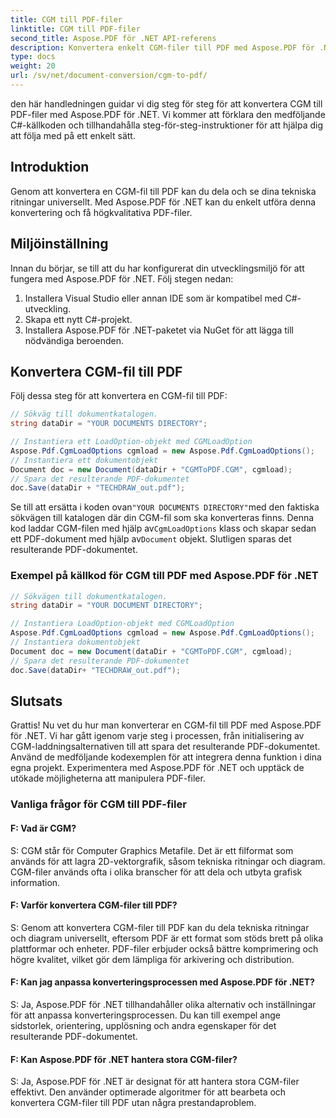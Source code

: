 ```yaml
---
title: CGM till PDF-filer
linktitle: CGM till PDF-filer
second_title: Aspose.PDF för .NET API-referens
description: Konvertera enkelt CGM-filer till PDF med Aspose.PDF för .NET.
type: docs
weight: 20
url: /sv/net/document-conversion/cgm-to-pdf/
---
```

den här handledningen guidar vi dig steg för steg för att konvertera CGM till PDF-filer med Aspose.PDF för .NET. Vi kommer att förklara den medföljande C#-källkoden och tillhandahålla steg-för-steg-instruktioner för att hjälpa dig att följa med på ett enkelt sätt.

## Introduktion

Genom att konvertera en CGM-fil till PDF kan du dela och se dina tekniska ritningar universellt. Med Aspose.PDF för .NET kan du enkelt utföra denna konvertering och få högkvalitativa PDF-filer.

## Miljöinställning

Innan du börjar, se till att du har konfigurerat din utvecklingsmiljö för att fungera med Aspose.PDF för .NET. Följ stegen nedan:

1. Installera Visual Studio eller annan IDE som är kompatibel med C#-utveckling.
2. Skapa ett nytt C#-projekt.
3. Installera Aspose.PDF för .NET-paketet via NuGet för att lägga till nödvändiga beroenden.

## Konvertera CGM-fil till PDF

Följ dessa steg för att konvertera en CGM-fil till PDF:

```csharp
// Sökväg till dokumentkatalogen.
string dataDir = "YOUR DOCUMENTS DIRECTORY";

// Instantiera ett LoadOption-objekt med CGMLoadOption
Aspose.Pdf.CgmLoadOptions cgmload = new Aspose.Pdf.CgmLoadOptions();
// Instantiera ett dokumentobjekt
Document doc = new Document(dataDir + "CGMToPDF.CGM", cgmload);
// Spara det resulterande PDF-dokumentet
doc.Save(dataDir + "TECHDRAW_out.pdf");
```

 Se till att ersätta i koden ovan`"YOUR DOCUMENTS DIRECTORY"`med den faktiska sökvägen till katalogen där din CGM-fil som ska konverteras finns. Denna kod laddar CGM-filen med hjälp av`CgmLoadOptions` klass och skapar sedan ett PDF-dokument med hjälp av`Document` objekt. Slutligen sparas det resulterande PDF-dokumentet.

### Exempel på källkod för CGM till PDF med Aspose.PDF för .NET

```csharp
// Sökvägen till dokumentkatalogen.
string dataDir = "YOUR DOCUMENT DIRECTORY";

// Instantiera LoadOption-objekt med CGMLoadOption
Aspose.Pdf.CgmLoadOptions cgmload = new Aspose.Pdf.CgmLoadOptions();
// Instantiera dokumentobjekt
Document doc = new Document(dataDir + "CGMToPDF.CGM", cgmload);
// Spara det resulterande PDF-dokumentet
doc.Save(dataDir+ "TECHDRAW_out.pdf");
```

## Slutsats

Grattis! Nu vet du hur man konverterar en CGM-fil till PDF med Aspose.PDF för .NET. Vi har gått igenom varje steg i processen, från initialisering av CGM-laddningsalternativen till att spara det resulterande PDF-dokumentet. Använd de medföljande kodexemplen för att integrera denna funktion i dina egna projekt. Experimentera med Aspose.PDF för .NET och upptäck de utökade möjligheterna att manipulera PDF-filer.

### Vanliga frågor för CGM till PDF-filer

#### F: Vad är CGM?

S: CGM står för Computer Graphics Metafile. Det är ett filformat som används för att lagra 2D-vektorgrafik, såsom tekniska ritningar och diagram. CGM-filer används ofta i olika branscher för att dela och utbyta grafisk information.

#### F: Varför konvertera CGM-filer till PDF?

S: Genom att konvertera CGM-filer till PDF kan du dela tekniska ritningar och diagram universellt, eftersom PDF är ett format som stöds brett på olika plattformar och enheter. PDF-filer erbjuder också bättre komprimering och högre kvalitet, vilket gör dem lämpliga för arkivering och distribution.

#### F: Kan jag anpassa konverteringsprocessen med Aspose.PDF för .NET?

S: Ja, Aspose.PDF för .NET tillhandahåller olika alternativ och inställningar för att anpassa konverteringsprocessen. Du kan till exempel ange sidstorlek, orientering, upplösning och andra egenskaper för det resulterande PDF-dokumentet.

#### F: Kan Aspose.PDF för .NET hantera stora CGM-filer?

S: Ja, Aspose.PDF för .NET är designat för att hantera stora CGM-filer effektivt. Den använder optimerade algoritmer för att bearbeta och konvertera CGM-filer till PDF utan några prestandaproblem.